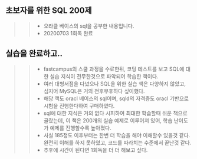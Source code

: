 ## 초보자를 위한 SQL 200제
>>- 오라클 베이스의 sql을 공부한 내용입니다.
>>- 20200703 1회독 완료

## 실습을 완료하고..
>>- fastcampus의 스쿨 과정을 수료한뒤, 코딩 테스트를 보고 SQL에 대한 실습 지식이 전무한것으로 파악되어 학습한 책이다.
>>- 여러 대형서점을 다녔으나 SQL을 위한 실습 책은 다양하지 않았고, 심지어 MySQL은 거의 전후무후하다 싶이했다.
>>- 해당 책도 oracl 베이스의 sql이며, sqld의 자격증도 oracl 기반으로 시험을 진행한다하여 구매하였다.
>>- sql에 대한 지식은 거의 없다 시피하여 최대한 학습할때 쉬운 책으로 골랐는데, 이 책은 200개의 실습 예제로 이루어져 있어, 학습 난이도가 예제를 진행할수록 높아졌다.
>>- 사실 185정도 이후부터는 한번 더 학습을 해야 이해할수 있을것 같다. 완전히 이해를 하지 못하였고, 코드를 따라치는 수준에서 끝난것 같다.
>>- 추후에 시간이 된다면 1회독을 더 더 해보고 싶다.